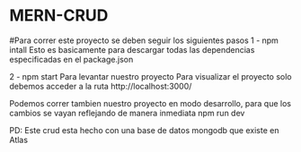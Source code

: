# MERN-CRUD

#Para correr este proyecto se deben seguir los siguientes pasos
1 - npm intall
Esto es basicamente para descargar todas las dependencias especificadas en el package.json

2 - npm start
Para levantar nuestro proyecto
Para visualizar el proyecto solo debemos acceder a la ruta http://localhost:3000/

Podemos correr tambien nuestro proyecto en modo desarrollo, para que los cambios se vayan reflejando de manera inmediata
npm run dev

PD: Este crud esta hecho con una base de datos mongodb que existe en Atlas
